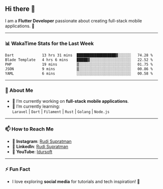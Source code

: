 ## Hi there 👋

I am a **Flutter Developer** passionate about creating full-stack mobile applications. 🚀

---

### 📊 WakaTime Stats for the Last Week
<!--START_SECTION:waka-->

```txt
Dart             13 hrs 31 mins  ██████████████████▓░░░░░░   74.28 %
Blade Template   4 hrs 6 mins    █████▓░░░░░░░░░░░░░░░░░░░   22.52 %
PHP              19 mins         ▒░░░░░░░░░░░░░░░░░░░░░░░░   01.75 %
JSON             9 mins          ▒░░░░░░░░░░░░░░░░░░░░░░░░   00.86 %
YAML             6 mins          ░░░░░░░░░░░░░░░░░░░░░░░░░   00.58 %
```

<!--END_SECTION:waka-->

---

### 🌱 About Me
- 🔭 I’m currently working on **full-stack mobile applications**.
- 🌱 I’m currently learning:  
  `Laravel` | `Dart` | `Filament` | `Rust` | `Golang` | `Node.js`

---

### 📫 How to Reach Me
- 💬 **Instagram**: [Rudi Supratman](https://www.instagram.com/rudisupratman97)  
- 💼 **LinkedIn**: [Rudi Supratman](https://www.linkedin.com/in/rudi-supratman-324233281)  
- 🎥 **YouTube**: [Idursoft](https://www.youtube.com/@adde5863)

---

### ⚡ Fun Fact
- I love exploring **social media** for tutorials and tech inspiration! 🎥
